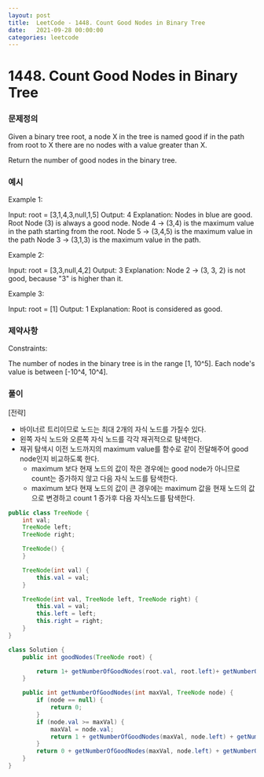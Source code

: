 ```yaml
---
layout: post
title:  LeetCode - 1448. Count Good Nodes in Binary Tree
date:   2021-09-28 00:00:00
categories: leetcode
---
```


# 1448. Count Good Nodes in Binary Tree

### 문제정의
Given a binary tree root, a node X in the tree is named good if in the path from root to X there are no nodes with a value greater than X.

Return the number of good nodes in the binary tree.

### 예시
Example 1:

Input: root = [3,1,4,3,null,1,5]
Output: 4
Explanation: Nodes in blue are good.
Root Node (3) is always a good node.
Node 4 -> (3,4) is the maximum value in the path starting from the root.
Node 5 -> (3,4,5) is the maximum value in the path
Node 3 -> (3,1,3) is the maximum value in the path.

Example 2:

Input: root = [3,3,null,4,2]
Output: 3
Explanation: Node 2 -> (3, 3, 2) is not good, because "3" is higher than it.

Example 3:

Input: root = [1]
Output: 1
Explanation: Root is considered as good.
 
### 제약사항
Constraints:

The number of nodes in the binary tree is in the range [1, 10^5].
Each node's value is between [-10^4, 10^4].

### 풀이
[전략]
- 바이너르 트리이므로 노드는 최대 2개의 자식 노드를 가질수 있다. 
- 왼쪽 자식 노드와 오른쪽 자식 노드를 각각 재귀적으로 탐색한다. 
- 재귀 탐색시 이전 노드까지의 maximum value를 함수로 같이 전달해주어 good node인지 비교하도록 한다.
  - maximum 보다 현재 노드의 값이 작은 경우에는 good node가 아니므로 count는 증가하지 않고 다음 자식 노드를 탐색한다.
  - maximum 보다 현재 노드의 값이 큰 경우에는 maximum 값을 현재 노드의 값으로 변경하고 count 1 증가후 다음 자식노드를 탐색한다.

```java
public class TreeNode {
    int val;
    TreeNode left;
    TreeNode right;

    TreeNode() {
    }

    TreeNode(int val) {
        this.val = val;
    }

    TreeNode(int val, TreeNode left, TreeNode right) {
        this.val = val;
        this.left = left;
        this.right = right;
    }
}

class Solution {
    public int goodNodes(TreeNode root) {

        return 1+ getNumberOfGoodNodes(root.val, root.left)+ getNumberOfGoodNodes(root.val, root.right);
    }

    public int getNumberOfGoodNodes(int maxVal, TreeNode node) {
        if (node == null) {
            return 0;
        }
        if (node.val >= maxVal) {
            maxVal = node.val;
            return 1 + getNumberOfGoodNodes(maxVal, node.left) + getNumberOfGoodNodes(maxVal, node.right);
        }
        return 0 + getNumberOfGoodNodes(maxVal, node.left) + getNumberOfGoodNodes(maxVal, node.right);
    }
}
```
